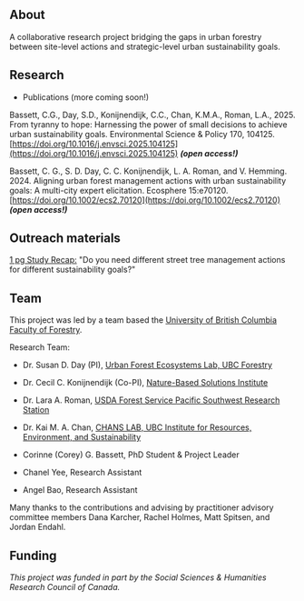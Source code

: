 ## About
A collaborative research project bridging the gaps in urban forestry between site-level actions and strategic-level urban sustainability goals.

## Research
- Publications (more coming soon!)

Bassett, C.G., Day, S.D., Konijnendijk, C.C., Chan, K.M.A., Roman, L.A., 2025. From tyranny to hope: Harnessing the power of small decisions to achieve urban sustainability goals. Environmental Science & Policy 170, 104125. [https://doi.org/10.1016/j.envsci.2025.104125](https://doi.org/10.1016/j.envsci.2025.104125) ***(open access!)***

Bassett, C. G., S. D. Day, C. C. Konijnendijk, L. A. Roman, and V. Hemming. 2024. Aligning urban forest management actions with urban sustainability goals: A multi-city expert elicitation. Ecosphere 15:e70120. [https://doi.org/10.1002/ecs2.70120](https://doi.org/10.1002/ecs2.70120) ***(open access!)***

## Outreach materials
[1 pg Study Recap:](https://cgbassett.github.io/StreetTreeFutures/PDFs/Bassett_StreetTreeFutures_EEStudy1pg_Jan25.pdf) "Do you need different street tree management actions for different sustainability goals?"

## Team
This project was led by a team based the [University of British Columbia Faculty of Forestry](https://forestry.ubc.ca/).

Research Team:
- Dr. Susan D. Day (PI), [Urban Forest Ecosystems Lab, UBC Forestry](https://www.urbanforestryhub.com/ufel)
- Dr. Cecil C. Konijnendijk (Co-PI), [Nature-Based Solutions Institute](https://nbsi.eu/)
- Dr. Lara A. Roman, [USDA Forest Service Pacific Southwest Research Station](https://research.fs.usda.gov/about/people/lroman)
- Dr. Kai M. A. Chan, [CHANS LAB, UBC Institute for Resources, Environment, and Sustainability](https://chanslab.ires.ubc.ca/)

- Corinne (Corey) G. Bassett, PhD Student & Project Leader
- Chanel Yee, Research Assistant
- Angel Bao, Research Assistant

Many thanks to the contributions and advising by practitioner advisory committee members Dana Karcher, Rachel Holmes, Matt Spitsen, and Jordan Endahl.

## Funding
*This project was funded in part by the Social Sciences & Humanities Research Council of Canada.*
